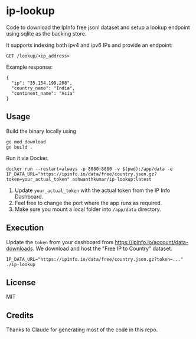 # ip-lookup

Code to download the IpInfo free jsonl dataset and setup a lookup endpoint using sqlite as the backing store.

It supports indexing both ipv4 and ipv6 IPs and provide an endpoint:

```
GET /lookup/<ip_address>
```

Example response:

```
{
  "ip": "35.154.199.208",
  "country_name": "India",
  "continent_name": "Asia"
}
```

## Usage

Build the binary locally using

```
go mod download
go build .
```

Run it via Docker.

```
docker run --restart=always -p 8080:8080 -v $(pwd):/app/data -e IP_DATA_URL="https://ipinfo.io/data/free/country.json.gz?token=your_actual_token" ashwanthkumar/ip-lookup:latest
```

1. Update `your_actual_token` with the actual token from the IP Info Dashboard.
2. Feel free to change the port where the app runs as required.
3. Make sure you mount a local folder into `/app/data` directory.

## Execution

Update the `token` from your dashboard from https://ipinfo.io/account/data-downloads. We download and
host the "Free IP to Country" dataset.

```
IP_DATA_URL="https://ipinfo.io/data/free/country.json.gz?token=..." ./ip-lookup
```

## License
MIT


## Credits
Thanks to Claude for generating most of the code in this repo.

